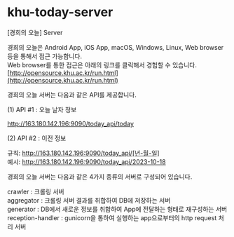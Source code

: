 # khu-today-server
[경희의 오늘] Server

경희의 오늘은 Android App, iOS App, macOS, Windows, Linux, Web browser 등을 통해서 접근 가능합니다. <br>
Web browser를 통한 접근은 아래의 링크를 클릭해서 경험할 수 있습니다.  <br>
[http://opensource.khu.ac.kr/run.html](http://opensource.khu.ac.kr/run.html)  <br>

경희의 오늘 서버는 다음과 같은 API를 제공합니다.<br>

(1) API #1 : 오늘 날자 정보

http://163.180.142.196:9090/today_api/today

(2) API #2 : 이전 정보

규칙: http://163.180.142.196:9090/today_api/[년-월-일]<br>
예시: http://163.180.142.196:9090/today_api/2023-10-18

경희의 오늘 서버는 다음과 같은 4가지 종류의 서버로 구성되어 있습니다.<br>

crawler : 크롤링 서버 <br>
aggregator : 크롤링 서버 결과를 취합하여 DB에 저장하는 서버 <br>
generator : DB에서 새로운 정보를 취합하여 App에 전달하는 형태로 재구성하는 서버 <br>
reception-handler : gunicorn을 통하여 실행하는 app으로부터의 http request 처리 서버 <br>
